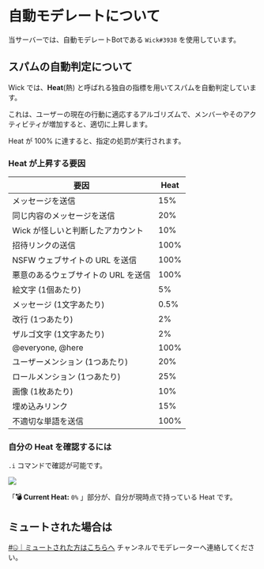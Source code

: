 # 自動モデレートについて

当サーバーでは、自動モデレートBotである `Wick#3938` を使用しています。

## スパムの自動判定について

Wick では、**Heat**(熱) と呼ばれる独自の指標を用いてスパムを自動判定しています。

これは、ユーザーの現在の行動に適応するアルゴリズムで、メンバーやそのアクティビティが増加すると、適切に上昇します。

Heat が 100% に達すると、指定の処罰が実行されます。

### Heat が上昇する要因

| 要因 | Heat |
| - | - |
| メッセージを送信 | 15% |
| 同じ内容のメッセージを送信 | 20% |
| Wick が怪しいと判断したアカウント | 10% |
| 招待リンクの送信 | 100% |
| NSFW ウェブサイトの URL を送信 | 100% |
| 悪意のあるウェブサイトの URL を送信 | 100% |
| 絵文字 (1個あたり) | 5% |
| メッセージ (1文字あたり) | 0.5% |
| 改行 (1つあたり) | 2% |
| ザルゴ文字 (1文字あたり) | 2% |
| @everyone, @here | 100% |
| ユーザーメンション (1つあたり) | 20% |
| ロールメンション (1つあたり) | 25% |
| 画像 (1枚あたり) | 10% |
| 埋め込みリンク | 15% |
| 不適切な単語を送信 | 100% |

### 自分の Heat を確認するには

`.i` コマンドで確認が可能です。

![](https://i.imgur.com/wku1vdr.jpg)

「**💣 Current Heat:** `0%` 」部分が、自分が現時点で持っている Heat です。

## ミュートされた場合は

[#🤐｜ミュートされた方はこちらへ](https://discord.com/channels/755774191613247568/927595083249885286) チャンネルでモデレーターへ連絡してください。
